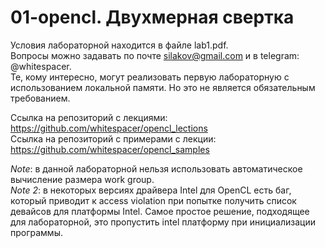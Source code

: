 # 01-opencl. Двухмерная свертка

Условия лабораторной находится в файле lab1.pdf.  
Вопросы можно задавать по почте silakov@gmail.com и в telegram: @whitespacer.    
Те, кому интересно, могут реализовать первую лабораторную с использованием локальной памяти. Но это не является обязательным требованием.  

Ссылка на репозиторий с лекциями: https://github.com/whitespacer/opencl_lections  
Ссылка на репозиторий с примерами c лекции: https://github.com/whitespacer/opencl_samples  

*Note*: в данной лабораторной нельзя использовать автоматическое вычисление размера work group.  
*Note 2*: в некоторых версиях драйвера Intel для OpenCL есть баг, который приводит к access violation при попытке получить список девайсов для платформы Intel. Самое простое решение, подходящее для лабораторной, это пропустить intel платформу при инициализации программы.  
